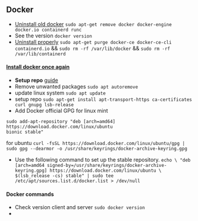 ## Docker

 - [Uninstall old docker](https://docs.docker.com/engine/install/ubuntu/#uninstall-old-versions) `sudo apt-get remove docker docker-engine docker.io containerd runc`
 - See the version `docker version`
 - [Uninstall properly](https://docs.docker.com/engine/install/ubuntu/#upgrade-docker-after-using-the-convenience-script) `sudo apt-get purge docker-ce docker-ce-cli containerd.io`  && `sudo rm -rf /var/lib/docker` && `sudo rm -rf /var/lib/containerd`

#### [Install docker once again](https://docs.docker.com/engine/install/ubuntu/#install-using-the-repository)
 - **Setup repo** [guide](https://linuxhint.com/install_docker_linux_mint/)
 - Remove unwanted packages `sudo apt autoremove`
 - update linux system `sudo apt update`
 - setup repo `sudo apt-get install apt-transport-https ca-certificates curl gnupg lsb-release`
 - Add Docker official GPG 
 for linux mint
 ```
 sudo add-apt-repository "deb [arch=amd64] https://download.docker.com/linux/ubuntu
 bionic stable"
 ``` 
 for ubuntu 
 ```curl -fsSL https://download.docker.com/linux/ubuntu/gpg | sudo gpg --dearmor -o /usr/share/keyrings/docker-archive-keyring.gpg```

 - Use the following command to set up the stable repository. ```echo \
  "deb [arch=amd64 signed-by=/usr/share/keyrings/docker-archive-keyring.gpg] https://download.docker.com/linux/ubuntu \
  $(lsb_release -cs) stable" | sudo tee /etc/apt/sources.list.d/docker.list > /dev/null```


#### Docker commands

 - Check version client and server `sudo docker version`
 - 